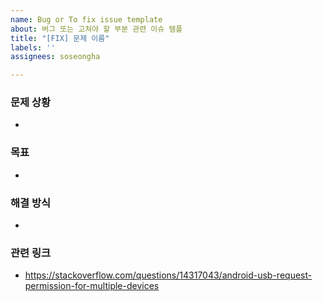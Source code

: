 ```yaml
---
name: Bug or To fix issue template
about: 버그 또는 고쳐야 할 부분 관련 이슈 템플
title: "[FIX] 문제 이름"
labels: ''
assignees: soseongha

---
```


### 문제 상황
- 

### 목표
- 

### 해결 방식
- 

### 관련 링크
- https://stackoverflow.com/questions/14317043/android-usb-request-permission-for-multiple-devices
